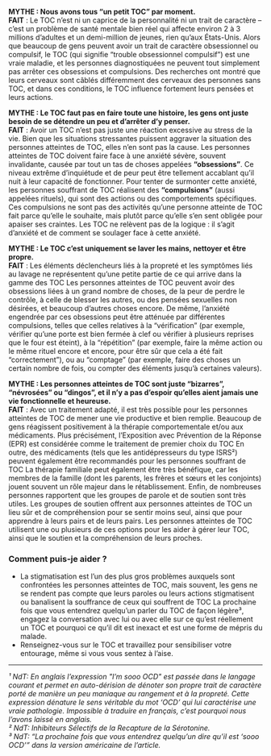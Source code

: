 **MYTHE : Nous avons tous “un petit TOC” par moment.**<br/>
**FAIT** : Le TOC n’est ni un caprice de la personnalité ni un trait de caractère – c’est un problème de santé mentale bien réel qui affecte environ 2 à 3 millions d’adultes et un demi-million de jeunes, rien qu’aux États-Unis. Alors que beaucoup de gens peuvent avoir un trait de caractère obsessionnel ou compulsif, le TOC (qui signifie “trouble obsessionnel compulsif”) est une vraie maladie, et les personnes diagnostiquées ne peuvent tout simplement pas arrêter ces obsessions et compulsions. Des recherches ont montré que leurs cerveaux sont câblés différemment des cerveaux des personnes sans TOC, et dans ces conditions, le TOC influence fortement leurs pensées et leurs actions.

**MYTHE : Le TOC faut pas en faire toute une histoire, les gens ont juste besoin de se détendre un peu et d’arrêter d’y penser.**<br/>
**FAIT** : Avoir un TOC n’est pas juste une réaction excessive au stress de la vie. Bien que les situations stressantes puissent aggraver la situation des personnes atteintes de TOC, elles n’en sont pas la cause. Les personnes atteintes de TOC doivent faire face à une anxiété sévère, souvent invalidante, causée par tout un tas de choses appelées **“obsessions”**. Ce niveau extrême d’inquiétude et de peur peut être tellement accablant qu’il nuit à leur capacité de fonctionner. Pour tenter de surmonter cette anxiété, les personnes souffrant de TOC réalisent des **“compulsions”** (aussi appelées rituels), qui sont des actions ou des comportements spécifiques. Ces compulsions ne sont pas des activités qu’une personne atteinte de TOC fait parce qu’elle le souhaite, mais plutôt parce qu’elle s’en sent obligée pour apaiser ses craintes. Les TOC ne relèvent pas de la logique : il s’agit d’anxiété et de comment se soulager face à cette anxiété.

**MYTHE : Le TOC c’est uniquement se laver les mains, nettoyer et être propre.**<br/>
**FAIT** : Les éléments déclencheurs liés à la propreté et les symptômes liés au lavage ne représentent qu’une petite partie de ce qui arrive dans la gamme des TOC Les personnes atteintes de TOC peuvent avoir des obsessions liées à un grand nombre de choses, de la peur de perdre le contrôle, à celle de blesser les autres, ou des pensées sexuelles non désirées, et beaucoup d’autres choses encore. De même, l’anxiété engendrée par ces obsessions peut être atténuée par différentes compulsions,  telles que celles relatives à la “vérification” (par exemple, vérifier qu’une porte est bien fermée à clef ou vérifier à plusieurs reprises que le four est éteint), à la “répétition” (par exemple, faire la même action ou le même rituel encore et encore, pour être sûr que cela a été fait “correctement”), ou au “comptage” (par exemple, faire des choses un certain nombre de fois, ou compter des éléments jusqu’à certaines valeurs).

**MYTHE : Les personnes atteintes de TOC sont juste “bizarres”, “névrosées” ou “dingos”, et il n’y a pas d’espoir qu’elles aient jamais une vie fonctionnelle et heureuse.**<br/>
**FAIT** : Avec un traitement adapté, il est très possible pour les personnes atteintes de TOC de mener une vie productive et bien remplie. Beaucoup de gens réagissent positivement à la thérapie comportementale et/ou aux médicaments. Plus précisément, l’Exposition avec Prévention de la Réponse (EPR) est considérée comme le traitement de premier choix du TOC En outre, des médicaments (tels que les antidépresseurs du type ISRS²) peuvent également être recommandés pour les personnes souffrant de TOC La thérapie familiale peut également être très bénéfique, car les membres de la famille (dont les parents, les frères et sœurs et les conjoints) jouent souvent un rôle majeur dans le rétablissement. Enfin, de
nombreuses personnes rapportent que les groupes de parole et de soutien sont très utiles. Les groupes de soutien offrent aux personnes atteintes de TOC un lieu sûr et de compréhension pour se sentir moins seul, ainsi que pour apprendre à leurs pairs et de leurs pairs. Les personnes atteintes de TOC utilisent une ou plusieurs de ces options pour les aider à gérer leur TOC, ainsi que le soutien et la compréhension de leurs proches.

### Comment puis-je aider ?

- La stigmatisation est l’un des plus gros problèmes auxquels sont confrontées les personnes atteintes de TOC, mais souvent, les gens ne se rendent pas compte que
leurs paroles ou leurs actions stigmatisent ou banalisent la souffrance de ceux qui souffrent de TOC La prochaine fois que vous entendrez quelqu’un parler du TOC de façon légère³, engagez la conversation avec lui ou avec elle sur ce qu’est réellement un TOC et pourquoi ce qu’il dit est inexact et est une forme de mépris du malade.
- Renseignez-vous sur le TOC et travaillez pour sensibiliser votre entourage, même si vous vous sentez à l’aise.

<hr/>


_¹ NdT: En anglais l’expression "I’m sooo OCD" est passée dans le langage courant et permet en auto-dérision de dénoter son propre trait de caractère porté de manière un peu maniaque au rangement et à la propreté. Cette expression dénature le sens véritable du mot ‘OCD’ qui lui caractérise une vraie pathologie. Impossible à traduire en français, c’est pourquoi nous l’avons laissé en anglais._
<br/>_² NdT: Inhibiteurs Sélectifs de la Recapture de la Sérotonine._
<br/>_³ NdT: “La prochaine fois que vous entendrez quelqu’un dire qu’il est ‘sooo OCD’” dans la version américaine de l’article._

